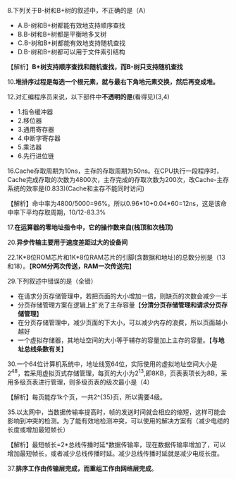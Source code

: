 8.下列关于B-树和B+树的叙述中，不正确的是（A）

- A.B-树和B+树都能有效地支持顺序查找
- B.B-树和B+树都是平衡地多叉树
- C.B-树和B+树都能有效地支持随机查找
- D.B-树和B+树都可以用于文件索引结构

【解析】**B+树支持顺序查找和随机查找，而B-树只支持随机查找**

10.**堆排序过程是每选一个根元素，就与最右下角地元素交换，然后再变成堆。**

12.对汇编程序员来说，以下部件中**不透明的是**(看得见)(3,4)

- 1.指令缓冲器
- 2.移位器
- 3.通用寄存器
- 4.中断字寄存器
- 5.乘法器
- 6.先行进位链

16.Cache存取周期为10ns，主存的存取周期为50ns。在CPU执行一段程序时，Cache完成存取的次数为4800次，主存完成的存取次数为200次，改Cache-主存系统的效率是(0.833)(Cache和主存不能同时访问)

【解析】命中率为4800/5000=96%。所以0.96\*10+0.04\*60=12ns，这是该命中率下平均存取周期，10/12-83.3%

17.**在运算器的零地址指令中，它的操作数来自(栈顶和次栈顶)**

20.**异步传输主要用于速度差距过大的设备间**

22.1K\*8位ROM芯片和1K\*8位RAM芯片的引脚(含数据和地址)的总数分别是（13和18）。【**ROM分两次传送，RAM一次传送完**】

29.下列叙述中错误的是（全错）

- 在请求分页存储管理中，若把页面的大小增加一倍，则缺页的次数会减少一半
- 分页存储管理方案在逻辑上扩充了主存容量【**分清分页存储管理和请求分页存储管理**】
- 在分页存储管理中，减少页面的下大小，可以减少内存的浪费，所以页面越小越好
- 一个虚拟存储器，其地址空间的大小等于辅存的容量加上主存的容量。【**与地址总线条数有关**】

30.一个64位计算机系统中，地址线宽64位，实际使用的虚拟地址空间大小是$2^{48}$，若采用虚拟页式存储管理，每页的大小为$2^{13}$,即8KB，页表表项长为8B，采用多级页表进行管理，则多级页表的级次最小是（4）

【解析】每页能存1k个页，一共2^{35}页，所以需要4级。

35.以太网中，当数据传输率提高时，帧的发送时间就会相应的缩短，这样可能会影响到冲突的检测。为了能有效地检测冲突，可以使用的解决方案有（减少电缆的长度或增加最短帧长）

【解析】最短帧长=2\*总线传播时延\*数据传输率，现在数据传输率增加了，可以增加最短帧长，或者减少总线传播时延。减少总线传播时延就是减少电缆长度。

37.**排序工作由传输层完成，而重组工作由网络层完成**。
